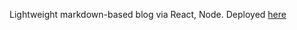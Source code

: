 Lightweight markdown-based blog via React, Node. Deployed [here](https://blog-git-main-sh4tteredteacup.vercel.app/)
